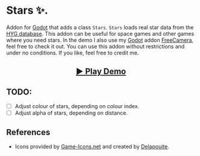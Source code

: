 # Stars ✨.

Addon for [Godot](https://godotengine.org) that adds a class `Stars`. `Stars` loads real star data from the [HYG database](https://github.com/astronexus/HYG-Database). This addon can be useful for space games and other games where you need stars. In the demo I also use my [Godot](https://godotengine.org) addon [FreeCamera](https://github.com/divin/FreeCamera), feel free to check it out. You can use this addon without restrictions and under no conditions. If you like, feel free to credit me.

<h2 align = "center">
  <a href = "https://divin.work/stars-demo/">▶️ Play Demo</a>
</h2>

## TODO:
- [ ] Adjust colour of stars, depending on colour index.
- [ ] Adjust alpha of stars, depending on distance.

## References

* Icons provided by [Game-Icons.net](https://game-icons.net/) and created by [Delapouite](https://delapouite.com/).

